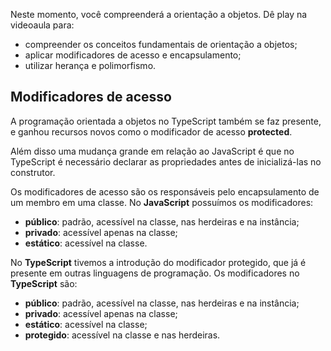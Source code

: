 Neste momento, você compreenderá a orientação a objetos. Dê play na videoaula para:

  - compreender os conceitos fundamentais de orientação a objetos;
  - aplicar modificadores de acesso e encapsulamento;
  - utilizar herança e polimorfismo.

## Modificadores de acesso

A programação orientada a objetos no TypeScript também se faz presente, e ganhou recursos novos como o modificador de acesso **protected**.

Além disso uma mudança grande em relação ao JavaScript é que no TypeScript é necessário declarar as propriedades antes de inicializá-las no construtor.

Os modificadores de acesso são os responsáveis pelo encapsulamento de um membro em uma classe. No **JavaScript** possuímos os modificadores: 
  - **público**: padrão, acessível na classe, nas herdeiras e na instância; 
  - **privado**: acessível apenas na classe;
  - **estático**: acessível na classe.

No **TypeScript** tivemos a introdução do modificador protegido, que já é presente em outras linguagens de programação. 
Os modificadores no **TypeScript** são:
- **público**: padrão, acessível na classe, nas herdeiras e na instância;
- **privado**: acessível apenas na classe;
- **estático**: acessível na classe;
- **protegido**: acessível na classe e nas herdeiras.